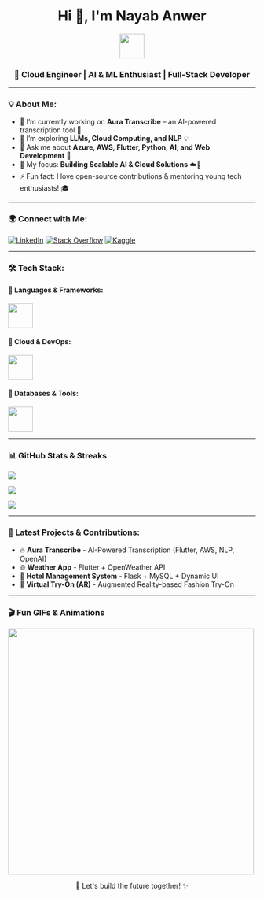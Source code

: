 ### <h1 align="center">Hi 👋, I'm Nayab Anwer</h1>
<p align="center">
  <img src="https://media.giphy.com/media/hvRJCLFzcasrR4ia7z/giphy.gif" width="50px">
</p>

<h3 align="center">🚀 Cloud Engineer | AI & ML Enthusiast | Full-Stack Developer</h3>

---

### 💡 About Me:

- 🔭 I’m currently working on **Aura Transcribe** – an AI-powered transcription tool 🚀
- 🌱 I’m exploring **LLMs, Cloud Computing, and NLP** 💡
- 💬 Ask me about **Azure, AWS, Flutter, Python, AI, and Web Development** 🧠
- 🎯 My focus: **Building Scalable AI & Cloud Solutions** ☁️🤖
- ⚡ Fun fact: I love open-source contributions & mentoring young tech enthusiasts! 🎓

---

### 🌍 Connect with Me:
<p align="left">
<a href="https://linkedin.com/in/nayabanwer" target="blank"><img align="center" src="https://img.shields.io/badge/LinkedIn-%230077B5.svg?style=for-the-badge&logo=linkedin&logoColor=white" alt="LinkedIn" /></a>
<a href="https://stackoverflow.com/users/nayabanwer" target="blank"><img align="center" src="https://img.shields.io/badge/Stack%20Overflow-F58025?style=for-the-badge&logo=stackoverflow&logoColor=white" alt="Stack Overflow" /></a>
<a href="https://kaggle.com/nayabkawal" target="blank"><img align="center" src="https://img.shields.io/badge/Kaggle-%23014474.svg?style=for-the-badge&logo=kaggle&logoColor=white" alt="Kaggle" /></a>
</p>

---

### 🛠️ Tech Stack:

#### 🔹 **Languages & Frameworks:**
<p>
  <img src="https://skillicons.dev/icons?i=python,flutter,dart,react,cpp,c,js,html,css,nodejs" height="50" />
</p>

#### 🔹 **Cloud & DevOps:**
<p>
  <img src="https://skillicons.dev/icons?i=aws,azure,docker,kubernetes,linux,git,github,postman" height="50" />
</p>

#### 🔹 **Databases & Tools:**
<p>
  <img src="https://skillicons.dev/icons?i=mysql,sqlite,mongodb,firebase,oracle" height="50" />
</p>

---

### 📊 GitHub Stats & Streaks
<p>
  <img align="center" src="https://github-readme-streak-stats.herokuapp.com/?user=nayabanwer&theme=tokyonight" />
</p>

<p>
  <img align="center" src="https://github-readme-stats.vercel.app/api?username=nayabanwer&show_icons=true&theme=tokyonight" />
</p>

<p>
  <img align="center" src="https://github-readme-stats.vercel.app/api/top-langs?username=nayabanwer&show_icons=true&locale=en&layout=compact&theme=tokyonight" />
</p>

---

### 🚀 Latest Projects & Contributions:
- 🔥 **Aura Transcribe** - AI-Powered Transcription (Flutter, AWS, NLP, OpenAI)
- 🌐 **Weather App** - Flutter + OpenWeather API
- 🏨 **Hotel Management System** - Flask + MySQL + Dynamic UI
- 🎨 **Virtual Try-On (AR)** - Augmented Reality-based Fashion Try-On

---

### 🎬 Fun GIFs & Animations
<p>
  <img src="https://media.giphy.com/media/3o7abKhOpu0NwenH3O/giphy.gif" width="500px">
</p>

<p align="center">
  🚀 Let's build the future together! ✨
</p>
